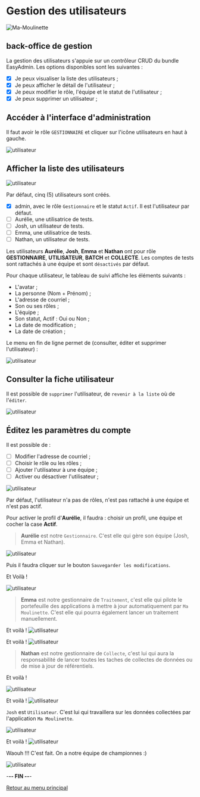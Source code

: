 # Gestion des utilisateurs

![Ma-Moulinette](/assets/images/home/home-000.jpg)

## back-office de gestion

La gestion des utilisateurs s'appuie sur un contrôleur CRUD du bundle EasyAdmin. Les options disponibles sont les suivantes :

* [X] Je peux visualiser la liste des utilisateurs ;
* [X] Je peux afficher le détail de l'utilisateur ;
* [X] Je peux modifier le rôle, l'équipe et le statut de l'utilisateur ;
* [X] Je peux supprimer un utilisateur ;

## Accéder à l'interface d'administration

Il faut avoir le rôle `GESTIONNAIRE` et cliquer sur l'icône utilisateurs en haut à gauche.

![utilisateur](/assets/images/bo-utilisateur/utilisateur-001.jpg)

## Afficher la liste des utilisateurs

![utilisateur](/assets/images/bo-utilisateur/utilisateur-002.jpg)

Par défaut, cinq (5) utilisateurs sont créés.

* [x] admin, avec le rôle `Gestionnaire` et le statut `Actif`. Il est l'utilisateur par défaut.
* [ ] Aurélie, une utilisatrice de tests.
* [ ] Josh, un utilisateur de tests.
* [ ] Emma, une utilisatrice de tests.
* [ ] Nathan, un utilisateur de tests.

Les utilisateurs **Aurélie**, **Josh**, **Emma** et **Nathan** ont pour rôle **GESTIONNAIRE**, **UTILISATEUR**, **BATCH** et **COLLECTE**. Les comptes de tests sont rattachés à une équipe et sont `désactivés` par défaut.

Pour chaque utilisateur, le tableau de suivi affiche les éléments suivants :

* L'avatar ;
* La personne (Nom + Prénom) ;
* L'adresse de courriel ;
* Son ou ses rôles ;
* L'équipe ;
* Son statut, Actif : Oui ou Non ;
* La date de modification ;
* La date de création ;

Le menu en fin de ligne permet de (consulter, éditer et supprimer l'utilisateur) :

![utilisateur](/assets/images/bo-utilisateur/utilisateur-003.jpg)

## Consulter la fiche utilisateur

Il est possible de `supprimer` l'utilisateur, de `revenir à la liste` où de l'`éditer`.

![utilisateur](/assets/images/bo-utilisateur/utilisateur-004.jpg)

## Éditez les paramètres du compte

Il est possible de :

* [ ] Modifier l'adresse de courriel ;
* [ ] Choisir le rôle ou les rôles ;
* [ ] Ajouter l'utilisateur à une équipe ;
* [ ] Activer ou désactiver l'utilisateur ;

![utilisateur](/assets/images/bo-utilisateur/utilisateur-005.jpg)

Par défaut, l'utilisateur n'a pas de rôles, n'est pas rattaché à une équipe et n'est pas actif.

Pour activer le profil d'**Aurélie**, il faudra : choisir un profil, une équipe et cocher la case **Actif**.

> **Aurélie** est notre `Gestionnaire`. C'est elle qui gère son équipe (Josh, Emma et Nathan).

![utilisateur](/assets/images/bo-utilisateur/utilisateur-005a.jpg)

Puis il faudra cliquer sur le bouton `Sauvegarder les modifications`.

Et Voilà !

![utilisateur](/assets/images/bo-utilisateur/utilisateur-005aa.jpg)

> **Emma** est notre gestionnaire de `Traitement`, c'est elle qui pilote le portefeuille des applications à mettre à jour automatiquement par `Ma Moulinette`. C'est elle qui pourra également lancer un traitement manuellement.

Et voilà !
![utilisateur](/assets/images/bo-utilisateur/utilisateur-005c.jpg)

Et voilà !
![utilisateur](/assets/images/bo-utilisateur/utilisateur-005cc.jpg)

> **Nathan** est notre gestionnaire de `Collecte`, c'est lui qui aura la responsabilité de lancer toutes les taches de collectes de données ou de mise à jour de référentiels.

Et voilà !

![utilisateur](/assets/images/bo-utilisateur/utilisateur-005d.jpg)

Et voilà !
![utilisateur](/assets/images/bo-utilisateur/utilisateur-005dd.jpg)

`Josh` est `Utilisateur`. C'est lui qui travaillera sur les données collectées par l'application `Ma Moulinette`.

![utilisateur](/assets/images/bo-utilisateur/utilisateur-005b.jpg)

Et voilà !
![utilisateur](/assets/images/bo-utilisateur/utilisateur-005bb.jpg)

Waouh !!! C'est fait. On a notre équipe de championnes :)

![utilisateur](/assets/images/bo-utilisateur/utilisateur-006.jpg)

-**-- FIN --**-

[Retour au menu principal](/index.html)
